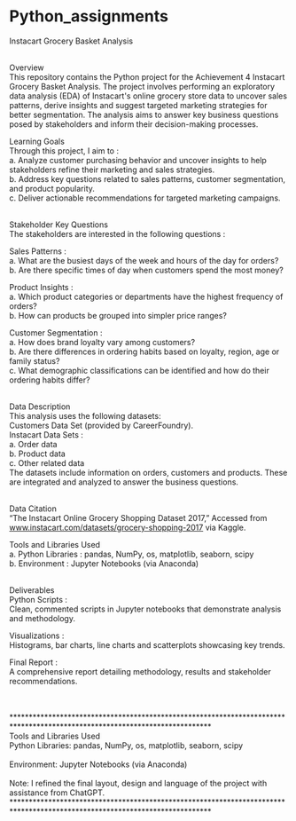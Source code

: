 # Python_assignments

Instacart Grocery Basket Analysis <br /> <br />

Overview <br />
This repository contains the Python project for the Achievement 4 Instacart Grocery Basket Analysis. The project involves performing an exploratory data analysis (EDA) of Instacart's online grocery store data to uncover sales patterns, derive insights and suggest targeted marketing strategies for better segmentation. 
The analysis aims to answer key business questions posed by stakeholders and inform their decision-making processes.
<br />

Learning Goals
<br />
Through this project, I aim to : <br />
  a.	Analyze customer purchasing behavior and uncover insights to help stakeholders refine their marketing and sales strategies.<br />
  b.	Address key questions related to sales patterns, customer segmentation, and product popularity. <br />
  c.	Deliver actionable recommendations for targeted marketing campaigns.<br />
  <br />

Stakeholder Key Questions <br />
The stakeholders are interested in the following questions : <br />

Sales Patterns : <br />
  a.	What are the busiest days of the week and hours of the day for orders?<br />
  b.	Are there specific times of day when customers spend the most money?<br />

Product Insights : <br />
  a.	Which product categories or departments have the highest frequency of orders?<br />
  b.	How can products be grouped into simpler price ranges?<br />

Customer Segmentation : <br />
  a.	How does brand loyalty vary among customers?<br />
  b.	Are there differences in ordering habits based on loyalty, region, age or family status?<br />
  c.	What demographic classifications can be identified and how do their ordering habits differ?<br />
  <br />

Data Description <br />
This analysis uses the following datasets:<br />
Customers Data Set (provided by CareerFoundry).<br />
Instacart Data Sets : <br />
  a.	Order data<br />
  b.	Product data<br />
  c.	Other related data<br />
The datasets include information on orders, customers and products. These are integrated and analyzed to answer the business questions.<br /><br />

Data Citation<br />
“The Instacart Online Grocery Shopping Dataset 2017,” Accessed from www.instacart.com/datasets/grocery-shopping-2017 via Kaggle.
<br />

Tools and Libraries Used<br />
  a.	Python Libraries : pandas, NumPy, os, matplotlib, seaborn, scipy<br />
  b.	Environment : Jupyter Notebooks (via Anaconda)<br />
<br />

Deliverables<br />
Python Scripts : <br /> 
Clean, commented scripts in Jupyter notebooks that demonstrate analysis and methodology.<br />

Visualizations : <br />
Histograms, bar charts, line charts and scatterplots showcasing key trends.<br />

Final Report : <br />
A comprehensive report detailing methodology, results and stakeholder recommendations.<br />

<br /><br />
*************************************************************************************************************************** <br />
                  Tools and Libraries Used
                  <br />
                  Python Libraries: pandas, NumPy, os, matplotlib, seaborn, scipy
                  <br /><br />
                  Environment: Jupyter Notebooks (via Anaconda)
                  <br />
                  <br />
                  Note: I refined the final layout, design and language of the project with assistance from ChatGPT.
*************************************************************************************************************************** <br />

